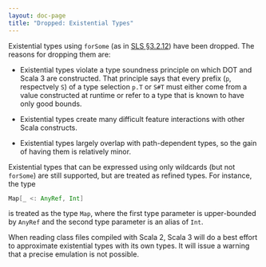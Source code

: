 ```yaml
---
layout: doc-page
title: "Dropped: Existential Types"
---
```


Existential types using `forSome` (as in
[SLS §3.2.12](https://www.scala-lang.org/files/archive/spec/2.13/03-types.html#existential-types))
have been dropped. The reasons for dropping them are:

 - Existential types violate a type soundness principle on which DOT
   and Scala 3 are constructed. That principle says that every
   prefix (`p`, respectvely `S`) of a type selection `p.T` or `S#T`
   must either come from a value constructed at runtime or refer to a
   type that is known to have only good bounds.

 - Existential types create many difficult feature interactions
   with other Scala constructs.

 - Existential types largely overlap with path-dependent types,
   so the gain of having them is relatively minor.

Existential types that can be expressed using only wildcards (but not
`forSome`) are still supported, but are treated as refined types.
For instance, the type
```scala
Map[_ <: AnyRef, Int]
```
is treated as the type `Map`, where the first type parameter
is upper-bounded by `AnyRef` and the second type parameter is an alias
of `Int`.

When reading class files compiled with Scala 2, Scala 3 will do a best
effort to approximate existential types with its own types. It will
issue a warning that a precise emulation is not possible.
